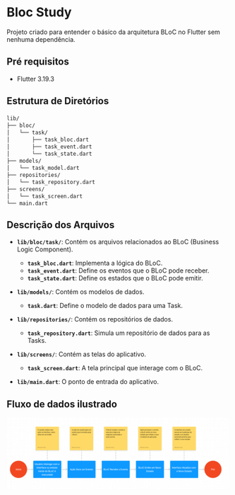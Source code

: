 # Bloc Study
Projeto criado para entender o básico da arquitetura BLoC no Flutter sem nenhuma dependência.

## Pré requisitos
- Flutter 3.19.3

## Estrutura de Diretórios

```plaintext
lib/
├── bloc/
│   └── task/
│       ├── task_bloc.dart
│       ├── task_event.dart
│       └── task_state.dart
├── models/
│   └── task_model.dart
├── repositories/
│   └── task_repository.dart
├── screens/
│   └── task_screen.dart
└── main.dart

```

## Descrição dos Arquivos

- **`lib/bloc/task/`**: Contém os arquivos relacionados ao BLoC (Business Logic Component).
  - **`task_bloc.dart`**: Implementa a lógica do BLoC.
  - **`task_event.dart`**: Define os eventos que o BLoC pode receber.
  - **`task_state.dart`**: Define os estados que o BLoC pode emitir.

- **`lib/models/`**: Contém os modelos de dados.
  - **`task.dart`**: Define o modelo de dados para uma Task.

- **`lib/repositories/`**: Contém os repositórios de dados.
  - **`task_repository.dart`**: Simula um repositório de dados para as Tasks.

- **`lib/screens/`**: Contém as telas do aplicativo.
  - **`task_screen.dart`**: A tela principal que interage com o BLoC.

- **`lib/main.dart`**: O ponto de entrada do aplicativo.

## Fluxo de dados ilustrado
![Exemplo Ilustrado](/assets/bloc_explanation.png)